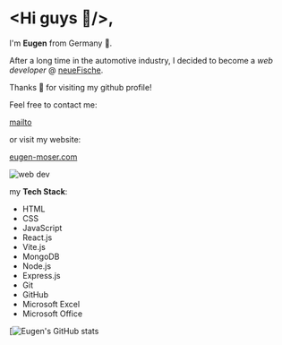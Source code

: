 # <Hi guys 👋/>,

I'm **Eugen** from Germany 🍻.

After a long time in the automotive industry, I decided to become a _web developer_ @ [neueFische](https://www.neuefische.de).

Thanks 🖤 for visiting my github profile!

Feel free to contact me:

[mailto](mailto:info@eugen-moser.com)

or visit my website:

[eugen-moser.com](https://www.eugen-moser.com)

![web dev](https://media.giphy.com/media/L8K62iTDkzGX6/giphy.gif)

my **Tech Stack**: 
* HTML
* CSS
* JavaScript
* React.js
* Vite.js
* MongoDB
* Node.js
* Express.js
* Git
* GitHub
* Microsoft Excel
* Microsoft Office

[![Eugen's GitHub stats](https://github-readme-stats.vercel.app/api?username=EugenMoser&theme=dark&show_icons=true)





